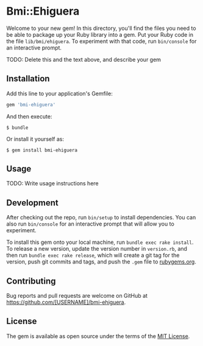 # Bmi::Ehiguera

Welcome to your new gem! In this directory, you'll find the files you need to be able to package up your Ruby library into a gem. Put your Ruby code in the file `lib/bmi/ehiguera`. To experiment with that code, run `bin/console` for an interactive prompt.

TODO: Delete this and the text above, and describe your gem

## Installation

Add this line to your application's Gemfile:

```ruby
gem 'bmi-ehiguera'
```

And then execute:

    $ bundle

Or install it yourself as:

    $ gem install bmi-ehiguera

## Usage

TODO: Write usage instructions here

## Development

After checking out the repo, run `bin/setup` to install dependencies. You can also run `bin/console` for an interactive prompt that will allow you to experiment.

To install this gem onto your local machine, run `bundle exec rake install`. To release a new version, update the version number in `version.rb`, and then run `bundle exec rake release`, which will create a git tag for the version, push git commits and tags, and push the `.gem` file to [rubygems.org](https://rubygems.org).

## Contributing

Bug reports and pull requests are welcome on GitHub at https://github.com/[USERNAME]/bmi-ehiguera.


## License

The gem is available as open source under the terms of the [MIT License](http://opensource.org/licenses/MIT).

